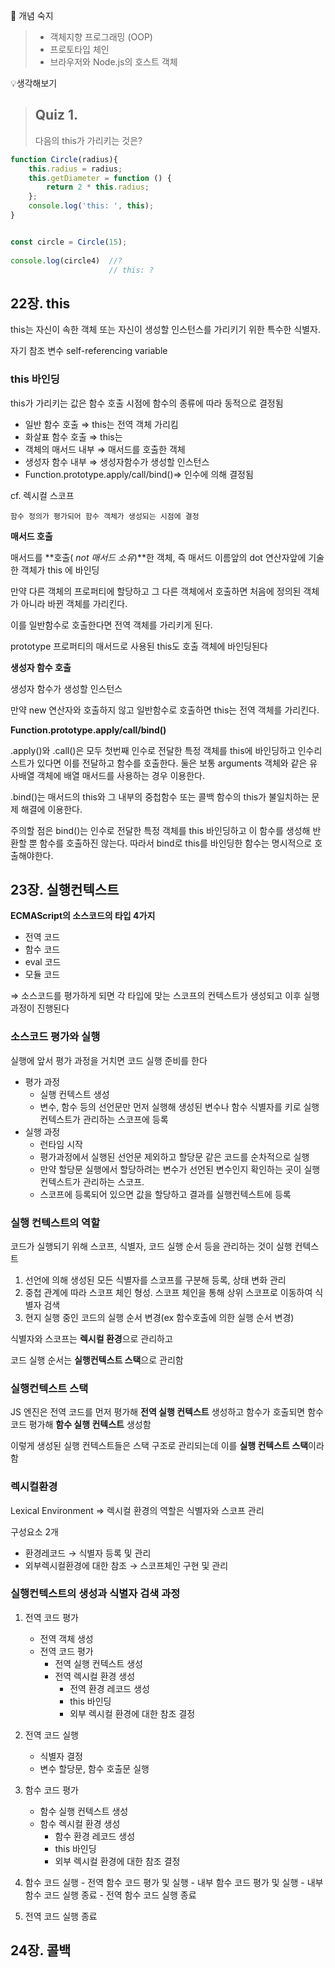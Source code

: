 🔐 개념 숙지

> - 객체지향 프로그래밍 (OOP)
> - 프로토타입 체인
> - 브라우저와 Node.js의 호스트 객체

💡생각해보기

> ## Quiz 1.
> 다음의 this가 가리키는 것은?
```jsx
function Circle(radius){
	this.radius = radius;
	this.getDiameter = function () {
		return 2 * this.radius;
	};
    console.log('this: ', this);
}


const circle = Circle(15);  
        
console.log(circle4)  //? 
                      // this: ?
```

## 22장. this

this는 자신이 속한 객체 또는 자신이 생성할 인스턴스를 가리키기 위한 특수한 식별자.

자기 참조 변수 self-referencing variable

### **this 바인딩**

this가 가리키는 값은 함수 호출 시점에 함수의 종류에 따라 동적으로 결정됨
- 일반 함수 호출 ⇒ this는 전역 객체 가리킴
- 화살표 함수 호출 ⇒ this는
- 객체의 매서드 내부 ⇒ 매서드를 호출한 객체
- 생성자 함수 내부 ⇒ 생성자함수가 생성할 인스턴스
- Function.prototype.apply/call/bind()⇒ 인수에 의해 결정됨

cf. 렉시컬 스코프

    함수 정의가 평가되어 함수 객체가 생성되는 시점에 결정

**매서드 호출**

매서드를 **호출( *not 매서드 소유*)**한 객체, 즉 매서드 이름앞의 dot 연산자앞에 기술한 객체가 this 에 바인딩

만약 다른 객체의 프로퍼티에 할당하고 그 다른 객체에서 호출하면 처음에 정의된 객체가 아니라 바뀐 객체를 가리킨다. 

이를 일반함수로 호출한다면 전역 객체를 가리키게 된다. 

prototype 프로퍼티의 매서드로 사용된 this도 호출 객체에 바인딩된다

**생성자 함수 호출**

생성자 함수가 생성할 인스턴스

만약 new 연산자와 호출하지 않고 일반함수로 호출하면 this는 전역 객체를 가리킨다.

**Function.prototype.apply/call/bind()**

.apply()와 .call()은 모두 첫번째 인수로 전달한 특정 객체를 this에 바인딩하고 인수리스트가 있다면 이를 전달하고 함수를 호출한다.
둘은 보통 arguments 객체와 같은 유사배열 객체에 배열 매서드를 사용하는 경우 이용한다. 

.bind()는 매서드의 this와 그 내부의 중첩함수 또는 콜백 함수의 this가 불일치하는 문제 해결에 이용한다.

주의할 점은 bind()는 인수로 전달한 특정 객체를 this 바인딩하고 이 함수를 생성해 반환할 뿐 함수를 호출하진 않는다. 따라서 bind로 this를 바인딩한 함수는 명시적으로 호출해야한다.


## 23장. 실행컨텍스트
**ECMAScript의 소스코드의 타입 4가지**

- 전역 코드
- 함수 코드
- eval 코드
- 모듈 코드

⇒ 소스코드를 평가하게 되면 각 타입에 맞는 스코프의 컨텍스트가 생성되고 이후 실행 과정이 진행된다

### 소스코드 평가와 실행

실행에 앞서 평가 과정을 거치면 코드 실행 준비를 한다

- 평가 과정
    - 실행 컨텍스트 생성
    - 변수, 함수 등의 선언문만 먼저 실행해 생성된 변수나 함수 식별자를 키로 실행 컨텍스트가 관리하는 스코프에 등록
- 실행 과정
    - 런타임 시작
    - 평가과정에서 실행된 선언문 제외하고 할당문 같은 코드를 순차적으로 실행
    - 만약 할당문 실행에서 할당하려는 변수가 선언된 변수인지 확인하는 곳이 실행컨텍스트가 관리하는 스코프.
    - 스코프에 등록되어 있으면 값을 할당하고 결과를 실행컨텍스트에 등록

### 실행 컨텍스트의 역할

코드가 실행되기 위해 스코프, 식별자, 코드 실행 순서 등을 관리하는 것이 실행 컨텍스트

1. 선언에 의해 생성된 모든 식별자를 스코프를 구분해 등록, 상태 변화 관리
2. 중첩 관계에 따라 스코프 체인 형성. 스코프 체인을 통해 상위 스코프로 이동하여 식별자 검색
3. 현지 실행 중인 코드의 실행 순서 변경(ex 함수호출에 의한 실행 순서 변경)

식별자와 스코프는 **렉시컬 환경**으로 관리하고

코드 실행 순서는 **실행컨텍스트 스택**으로 관리함

### **실행컨텍스트 스택**

JS 엔진은 전역 코드를 먼저 평가해 **전역 실행 컨텍스트** 생성하고 함수가 호출되면 함수 코드 평가해 **함수 실행 컨텍스트** 생성함

이렇게 생성된 실행 컨텍스트들은 스택 구조로 관리되는데 이를 **실행 컨텍스트 스택**이라 함

### 렉시컬환경

Lexical Environment
⇒ 렉시컬 환경의 역할은 식별자와 스코프 관리

구성요소 2개

- 환경레코드 → 식별자 등록 및 관리
- 외부렉시컬환경에 대한 참조 → 스코프체인 구현 및 관리

### 실행컨텍스트의 생성과 식별자 검색 과정

1. 전역 코드 평가
    - 전역 객체 생성
    - 전역 코드 평가
        - 전역 실행 컨텍스트 생성
        - 전역 렉시컬 환경 생성
            - 전역 환경 레코드 생성
            - this 바인딩
            - 외부 렉시컬 환경에 대한 참조 결정

2. 전역 코드 실행
    - 식별자 결정
    - 변수 할당문, 함수 호출문 실행

3.  함수 코드 평가
    - 함수 실행 컨텍스트 생성
    - 함수 렉시컬 환경 생성
        - 함수 환경 레코드 생성
        - this 바인딩
        - 외부 렉시컬 환경에 대한 참조 결정

4. 함수 코드 실행
        - 전역 함수 코드 평가 및 실행
        - 내부 함수 코드 평가 및 실행
        - 내부 함수 코드 실행 종료
        - 전역 함수 코드 실행 종료

5. 전역 코드 실행 종료


## 24장. 콜백
